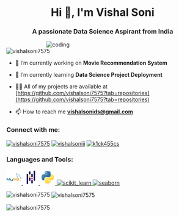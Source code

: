 <h1 align="center">Hi 👋, I'm Vishal Soni</h1>
<h3 align="center">A passionate Data Science Aspirant from India</h3>

<img align="right" alt="coding" width="400" src="[[https://media.tenor.com/NOYF3f82b_gAAAAC/programmer.gif](https://qph.cf2.quoracdn.net/main-qimg-82b7314fe96c4a2d8f3088207a4afd8d)](https://camo.githubusercontent.com/8bf6f6d78abc81fcf9c49f10649423e73ea44bc248e83aaae8759d401c829a84/68747470733a2f2f70687973696373677572756b756c2e66696c65732e776f726470726573732e636f6d2f323031392f30322f6368617261637465722d312e676966)">

<p align="left"> <img src="https://komarev.com/ghpvc/?username=vishalsoni7575&label=Profile%20views&color=0e75b6&style=flat" alt="vishalsoni7575" /> </p>

- 🔭 I’m currently working on **Movie Recommendation System**

- 🌱 I’m currently learning **Data Science Project Deployment**

- 👨‍💻 All of my projects are available at [https://github.com/vishalsoni7575?tab=repositories](https://github.com/vishalsoni7575?tab=repositories)

- 📫 How to reach me **vishalsonids@gmail.com**

<h3 align="left">Connect with me:</h3>
<p align="left">
<a href="https://linkedin.com/in/vishalsoni7575" target="blank"><img align="center" src="https://raw.githubusercontent.com/rahuldkjain/github-profile-readme-generator/master/src/images/icons/Social/linked-in-alt.svg" alt="vishalsoni7575" height="30" width="40" /></a>
<a href="https://kaggle.com/vishalsoniii" target="blank"><img align="center" src="https://raw.githubusercontent.com/rahuldkjain/github-profile-readme-generator/master/src/images/icons/Social/kaggle.svg" alt="vishalsoniii" height="30" width="40" /></a>
<a href="https://www.hackerrank.com/k1ck455cs" target="blank"><img align="center" src="https://raw.githubusercontent.com/rahuldkjain/github-profile-readme-generator/master/src/images/icons/Social/hackerrank.svg" alt="k1ck455cs" height="30" width="40" /></a>
</p>

<h3 align="left">Languages and Tools:</h3>
<p align="left"> <a href="https://www.mysql.com/" target="_blank" rel="noreferrer"> <img src="https://raw.githubusercontent.com/devicons/devicon/master/icons/mysql/mysql-original-wordmark.svg" alt="mysql" width="40" height="40"/> </a> <a href="https://pandas.pydata.org/" target="_blank" rel="noreferrer"> <img src="https://raw.githubusercontent.com/devicons/devicon/2ae2a900d2f041da66e950e4d48052658d850630/icons/pandas/pandas-original.svg" alt="pandas" width="40" height="40"/> </a> <a href="https://www.python.org" target="_blank" rel="noreferrer"> <img src="https://raw.githubusercontent.com/devicons/devicon/master/icons/python/python-original.svg" alt="python" width="40" height="40"/> </a> <a href="https://scikit-learn.org/" target="_blank" rel="noreferrer"> <img src="https://upload.wikimedia.org/wikipedia/commons/0/05/Scikit_learn_logo_small.svg" alt="scikit_learn" width="40" height="40"/> </a> <a href="https://seaborn.pydata.org/" target="_blank" rel="noreferrer"> <img src="https://seaborn.pydata.org/_images/logo-mark-lightbg.svg" alt="seaborn" width="40" height="40"/> </a> </p>

<p><img align="left" src="https://github-readme-stats.vercel.app/api/top-langs?username=vishalsoni7575&show_icons=true&locale=en&layout=compact" alt="vishalsoni7575" /></p>

<p>&nbsp;<img align="center" src="https://github-readme-stats.vercel.app/api?username=vishalsoni7575&show_icons=true&locale=en" alt="vishalsoni7575" /></p>

<p><img align="center" src="https://github-readme-streak-stats.herokuapp.com/?user=vishalsoni7575&" alt="vishalsoni7575" /></p>
